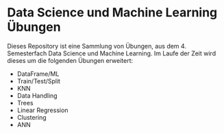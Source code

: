 # Data Science und Machine Learning Übungen

Dieses Repository ist eine Sammlung von Übungen, aus dem 4. Semesterfach Data Science und Machine Learning. 
Im Laufe der Zeit wird dieses um die folgenden Übungen erweitert:

- DataFrame/ML 
- Train/Test/Split
- KNN 
- Data Handling 
- Trees
- Linear Regression
- Clustering 
- ANN
